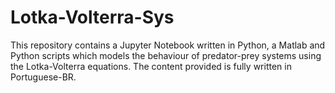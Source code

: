 # Lotka-Volterra-Sys
This repository contains a Jupyter Notebook written in Python, a Matlab and Python scripts which models the behaviour of predator-prey systems using the Lotka-Volterra equations. The content provided is fully written in Portuguese-BR.
